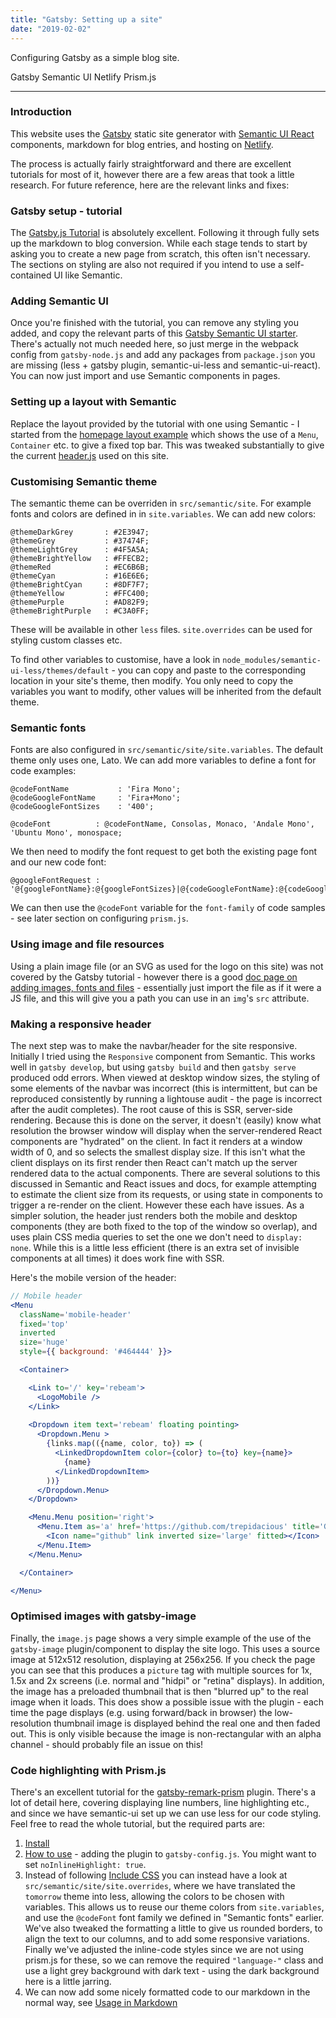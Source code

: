 ```yaml
---
title: "Gatsby: Setting up a site"
date: "2019-02-02"
---
```


Configuring Gatsby as a simple blog site.<!--end-->

<label color='violet' as='a' href='https://www.gatsbyjs.org/'>Gatsby</label>
<label color='blue' as='a' href='https://www.gatsbyjs.org/'>Semantic UI</label>
<label color='teal' as='a' href='https://www.netlify.com/'>Netlify</label>
<label color='grey' as='a' href='https://prismjs.com/'>Prism.js</label>

---

### Introduction

This website uses the [Gatsby](https://www.gatsbyjs.org/) static site generator with [Semantic UI React](https://react.semantic-ui.com/) components, markdown for blog entries, and hosting on [Netlify](https://www.netlify.com/).

The process is actually fairly straightforward and there are excellent tutorials for most of it, however there are a few areas that took a little research. For future reference, here are the relevant links and fixes:

### Gatsby setup - tutorial

The [Gatsby.js Tutorial](https://www.gatsbyjs.org/tutorial/) is absolutely excellent. Following it through fully sets up the markdown to blog conversion. While each stage tends to start by asking you to create a new page from scratch, this often isn't necessary. The sections on styling are also not required if you intend to use a self-contained UI like Semantic.

### Adding Semantic UI

Once you're finished with the tutorial, you can remove any styling you added, and copy the relevant parts of this [Gatsby Semantic UI starter](https://github.com/pretzelhands/gatsby-starter-semantic-ui). There's actually not much needed here, so just merge in the webpack config from `gatsby-node.js` and add any packages from `package.json` you are missing (less + gatsby plugin, semantic-ui-less and semantic-ui-react). You can now just import and use Semantic components in pages.

### Setting up a layout with Semantic

Replace the layout provided by the tutorial with one using Semantic - I started from the [homepage layout example](https://react.semantic-ui.com/layouts/homepage) which shows the use of a `Menu`, `Container` etc. to give a fixed top bar. This was tweaked substantially to give the current [header.js](https://github.com/trepidacious/gatsby-rebeam-org/blob/master/src/components/header.js) used on this site.

### Customising Semantic theme

The semantic theme can be overriden in `src/semantic/site`. For example fonts and colors are defined in in `site.variables`. We can add new colors:

```less
@themeDarkGrey       : #2E3947;
@themeGrey           : #37474F;
@themeLightGrey      : #4F5A5A;
@themeBrightYellow   : #FFECB2;
@themeRed            : #EC6B6B;
@themeCyan           : #16E6E6;
@themeBrightCyan     : #8DF7F7;
@themeYellow         : #FFC400;
@themePurple         : #AD82F9;
@themeBrightPurple   : #C3A0FF;
```

These will be available in other `less` files. `site.overrides` can be used for styling custom classes etc.

To find other variables to customise, have a look in `node_modules/semantic-ui-less/themes/default` - you can copy and paste to the corresponding location in your site's theme, then modify. You only need to copy the variables you want to modify, other values will be inherited from the default theme.

### Semantic fonts

Fonts are also configured in `src/semantic/site/site.variables`. The default theme only uses one, Lato. We can add more variables to define a font for code examples:

```less
@codeFontName           : 'Fira Mono';
@codeGoogleFontName     : 'Fira+Mono';
@codeGoogleFontSizes    : '400';

@codeFont          : @codeFontName, Consolas, Monaco, 'Andale Mono', 'Ubuntu Mono', monospace;
```

We then need to modify the font request to get both the existing page font and our new code font:

```less
@googleFontRequest : '@{googleFontName}:@{googleFontSizes}|@{codeGoogleFontName}:@{codeGoogleFontSizes}&subset=@{googleSubset}';
```

We can then use the `@codeFont` variable for the `font-family` of code samples - see later section on configuring `prism.js`.


### Using image and file resources

Using a plain image file (or an SVG as used for the logo on this site) was not covered by the Gatsby tutorial - however there is a good [doc page on adding images, fonts and files](https://www.gatsbyjs.org/docs/adding-images-fonts-files/) - essentially just import the file as if it were a JS file, and this will give you a path you can use in an `img`'s `src` attribute.

### Making a responsive header

The next step was to make the navbar/header for the site responsive. Initially I tried using the `Responsive` component from Semantic. This works well in `gatsby develop`, but using `gatsby build` and then `gatsby serve` produced odd errors. When viewed at desktop window sizes, the styling of some elements of the navbar was incorrect (this is intermittent, but can be reproduced consistently by running a lightouse audit - the page is incorrect after the audit completes). The root cause of this is SSR, server-side rendering. Because this is done on the server, it doesn't (easily) know what resolution the browser window will display when the server-rendered React components are "hydrated" on the client. In fact it renders at a window width of 0, and so selects the smallest display size. If this isn't what the client displays on its first render then React can't match up the server rendered data to the actual components. There are several solutions to this discussed in Semantic and React issues and docs, for example attempting to estimate the client size from its requests, or using state in components to trigger a re-render on the client. However these each have issues. As a simpler solution, the header just renders both the mobile and desktop components (they are both fixed to the top of the window so overlap), and uses plain CSS media queries to set the one we don't need to `display: none`. While this is a little less efficient (there is an extra set of invisible components at all times) it does work fine with SSR.

Here's the mobile version of the header:
```jsx
// Mobile header
<Menu 
  className='mobile-header'
  fixed='top'
  inverted
  size='huge'
  style={{ background: '#464444' }}>

  <Container>

    <Link to='/' key='rebeam'>
      <LogoMobile />
    </Link>
    
    <Dropdown item text='rebeam' floating pointing>
      <Dropdown.Menu >
        {links.map(({name, color, to}) => (
          <LinkedDropdownItem color={color} to={to} key={name}>
            {name}
          </LinkedDropdownItem>
        ))}
      </Dropdown.Menu>
    </Dropdown>

    <Menu.Menu position='right'>
      <Menu.Item as='a' href='https://github.com/trepidacious' title='Github' target="_blank" rel="noreferrer">
        <Icon name="github" link inverted size='large' fitted></Icon>
      </Menu.Item>
    </Menu.Menu>

  </Container>

</Menu>
```

### Optimised images with gatsby-image

Finally, the `image.js` page shows a very simple example of the use of the `gatsby-image` plugin/component to display the site logo. This uses a source image at 512x512 resolution, displaying at 256x256. If you check the page you can see that this produces a `picture` tag with multiple sources for 1x, 1.5x and 2x screens (i.e. normal and "hidpi" or "retina" displays). In addition, the image has a preloaded thumbnail that is then "blurred up" to the real image when it loads. This does show a possible issue with the plugin - each time the page displays (e.g. using forward/back in browser) the low-resolution thumbnail image is displayed behind the real one and then faded out. This is only visible because the image is non-rectangular with an alpha channel - should probably file an issue on this!

### Code highlighting with Prism.js

There's an excellent tutorial for the [gatsby-remark-prism](https://www.gatsbyjs.org/packages/gatsby-remark-prismjs/) plugin. There's a lot of detail here, covering displaying line numbers, line highlighting etc., and since we have semantic-ui set up we can use less for our code styling. Feel free to read the whole tutorial, but the required parts are:

1. [Install](https://www.gatsbyjs.org/packages/gatsby-remark-prismjs/#install)
2. [How to use](https://www.gatsbyjs.org/packages/gatsby-remark-prismjs/#how-to-use) - adding the plugin to `gatsby-config.js`. You might want to set `noInlineHighlight: true`.
3. Instead of following [Include CSS](https://www.gatsbyjs.org/packages/gatsby-remark-prismjs/#include-css) you can instead have a look at `src/semantic/site/site.overrides`, where we have translated the `tomorrow` theme into less, allowing the colors to be chosen with variables. This allows us to reuse our theme colors from `site.variables`, and use the `@codeFont` font family we defined in "Semantic fonts" earlier. We've also tweaked the formatting a little to give us rounded borders, to align the text to our columns, and to add some responsive variations. Finally we've adjusted the inline-code styles since we are not using prism.js for these, so we can remove the required `"language-"` class and use a light grey background with dark text - using the dark background here is a little jarring.
4. We can now add some nicely formatted code to our markdown in the normal way, see [Usage in Markdown](https://www.gatsbyjs.org/packages/gatsby-remark-prismjs/#usage-in-markdown)
